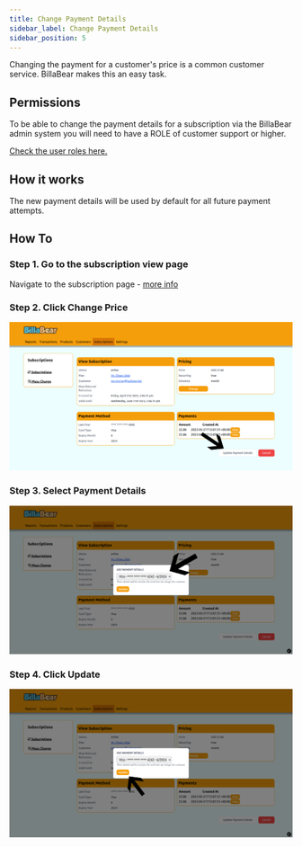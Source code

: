 ```yaml
---
title: Change Payment Details
sidebar_label: Change Payment Details
sidebar_position: 5
---
```

Changing the payment for a customer's price is a common customer service. BillaBear makes this an easy task.

## Permissions

To be able to change the payment details for a subscription via the BillaBear admin system you will need to have a ROLE of customer support or higher.

[Check the user roles here.](../user_roles/)

## How it works

The new payment details will be used by default for all future payment attempts.

## How To

### Step 1. Go to the subscription view page 

Navigate to the subscription page  - [more info](view_subscription.md)

### Step 2. Click Change Price

![Click Update Payment Details Button](./change_payment_details_screenshots/1_click_update_payment_details.png)

### Step 3. Select Payment Details

![Select Payment Details](./change_payment_details_screenshots/2_select_price.png)

### Step 4. Click Update

![Click Update Button](./change_payment_details_screenshots/3_click_update.png)
